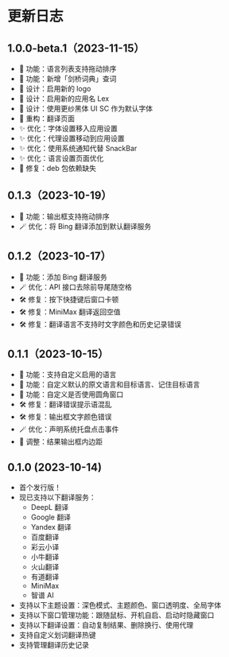 # 更新日志

## 1.0.0-beta.1（2023-11-15）

- 🧩 功能：语言列表支持拖动排序
- 🧩 功能：新增「剑桥词典」查词
- 🎨 设计：启用新的 logo
- 🎨 设计：启用新的应用名 Lex
- 🎨 设计：使用更纱黑体 UI SC 作为默认字体
- 🪩 重构：翻译页面
- ✨ 优化：字体设置移入应用设置
- ✨ 优化：代理设置移动到应用设置
- ✨ 优化：使用系统通知代替 SnackBar
- ✨ 优化：语言设置页面优化
- 🐞 修复：deb 包依赖缺失

## 0.1.3（2023-10-19）

- 🧩 功能：输出框支持拖动排序
- 🪄 优化：将 Bing 翻译添加到默认翻译服务

## 0.1.2（2023-10-17）

- 🧩 功能：添加 Bing 翻译服务
- 🪄 优化：API 接口去除前导尾随空格
- 🛠️ 修复：按下快捷键后窗口卡顿
- 🛠️ 修复：MiniMax 翻译返回空值
- 🛠️ 修复：翻译语言不支持时文字颜色和历史记录错误

## 0.1.1（2023-10-15）

- 🧩 功能：支持自定义启用的语言
- 🧩 功能：自定义默认的原文语言和目标语言、记住目标语言
- 🧩 功能：自定义是否使用圆角窗口
- 🛠️ 修复：翻译错误提示语混乱
- 🛠️ 修复：输出框文字颜色错误
- 🪄 优化：声明系统托盘点击事件
- 🎨 调整：结果输出框内边距

## 0.1.0 (2023-10-14)

- 首个发行版！
- 现已支持以下翻译服务：
  - DeepL 翻译
  - Google 翻译
  - Yandex 翻译
  - 百度翻译
  - 彩云小译
  - 小牛翻译
  - 火山翻译
  - 有道翻译
  - MiniMax
  - 智谱 AI
- 支持以下主题设置：深色模式、主题颜色、窗口透明度、全局字体
- 支持以下窗口管理功能：跟随鼠标、开机自启、启动时隐藏窗口
- 支持以下翻译设置：自动复制结果、删除换行、使用代理
- 支持自定义划词翻译热键
- 支持管理翻译历史记录
